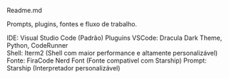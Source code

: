Readme.md

Prompts, plugins, fontes e fluxo de trabalho.

IDE: Visual Studio Code (Padrão)
Pluguins VSCode: Dracula Dark Theme, Python, CodeRunner  
Shell: Iterm2 (Shell com maior performance e altamente personalizável)
Fonte: FiraCode Nerd Font (Fonte compativel com Starship)
Prompt: Starship (Interpretador personalizável)

